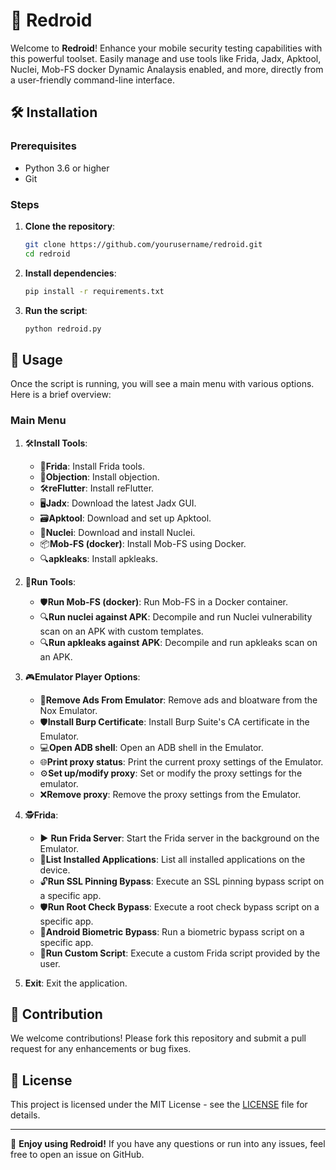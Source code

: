 # 🚀 Redroid

Welcome to **Redroid**! Enhance your mobile security testing capabilities with this powerful toolset. Easily manage and use tools like Frida, Jadx, Apktool, Nuclei, Mob-FS docker Dynamic Analaysis enabled, and more, directly from a user-friendly command-line interface.

## 🛠️ Installation

### Prerequisites
- Python 3.6 or higher
- Git

### Steps

1. **Clone the repository**:
    ```sh
    git clone https://github.com/yourusername/redroid.git
    cd redroid
    ```

2. **Install dependencies**:
    ```sh
    pip install -r requirements.txt
    ```

3. **Run the script**:
    ```sh
    python redroid.py
    ```

## 📖 Usage

Once the script is running, you will see a main menu with various options. Here is a brief overview:

### Main Menu

1. 🛠️**Install Tools**:
    - 🧩**Frida**: Install Frida tools.
    - 🔐**Objection**: Install objection.
    - 🛠️**reFlutter**: Install reFlutter.
    - 🖥️**Jadx**: Download the latest Jadx GUI.
    - 🗃️**Apktool**: Download and set up Apktool.
    - 🔎**Nuclei**: Download and install Nuclei.
    - 📦**Mob-FS (docker)**: Install Mob-FS using Docker.
    - 🔍**apkleaks**: Install apkleaks.

2. 🚀**Run Tools**:
    - 🛡️**Run Mob-FS (docker)**: Run Mob-FS in a Docker container.
    - 🔍**Run nuclei against APK**: Decompile and run Nuclei vulnerability scan on an APK with custom templates.
    - 🔍**Run apkleaks against APK**: Decompile and run apkleaks scan on an APK.

 3. 🎮**Emulator Player Options**:
    - 🧹**Remove Ads From Emulator**: Remove ads and bloatware from the Nox Emulator.
    - 🛡️**Install Burp Certificate**: Install Burp Suite's CA certificate in the Emulator.
    - 💻**Open ADB shell**: Open an ADB shell in the Emulator.
    - 🌐**Print proxy status**: Print the current proxy settings of the Emulator.
    - ⚙️**Set up/modify proxy**: Set or modify the proxy settings for the emulator.
    - ❌**Remove proxy**: Remove the proxy settings from the Emulator.

4. 🕵️**Frida**:
    - ▶️ **Run Frida Server**: Start the Frida server in the background on the Emulator.
    - 📜**List Installed Applications**: List all installed applications on the device.
    - 🔓**Run SSL Pinning Bypass**: Execute an SSL pinning bypass script on a specific app.
    - 🛡️**Run Root Check Bypass**: Execute a root check bypass script on a specific app.
    - 🔑**Android Biometric Bypass**: Run a biometric bypass script on a specific app.
    - 📝**Run Custom Script**: Execute a custom Frida script provided by the user.

5. **Exit**: Exit the application.

## 🤝 Contribution

We welcome contributions! Please fork this repository and submit a pull request for any enhancements or bug fixes.

## 📜 License

This project is licensed under the MIT License - see the [LICENSE](LICENSE) file for details.

---

🎉 **Enjoy using Redroid!** If you have any questions or run into any issues, feel free to open an issue on GitHub.
